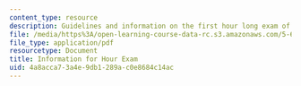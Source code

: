 ```yaml
---
content_type: resource
description: Guidelines and information on the first hour long exam of the course.
file: /media/https%3A/open-learning-course-data-rc.s3.amazonaws.com/5-62-physical-chemistry-ii-spring-2008/4a8acca73a4e9db1289ac0e8684c14ac_infoexam_01.pdf
file_type: application/pdf
resourcetype: Document
title: Information for Hour Exam
uid: 4a8acca7-3a4e-9db1-289a-c0e8684c14ac
---
```

